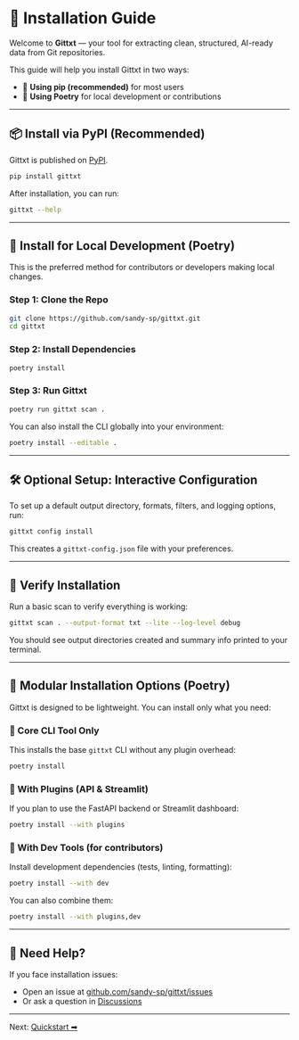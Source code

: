 # 🧰 Installation Guide

Welcome to **Gittxt** — your tool for extracting clean, structured, AI-ready data from Git repositories.

This guide will help you install Gittxt in two ways:

- 📌 **Using pip (recommended)** for most users
- 🐍 **Using Poetry** for local development or contributions

---

## 📦 Install via PyPI (Recommended)

Gittxt is published on [PyPI](https://pypi.org/project/gittxt/).

```bash
pip install gittxt
```

After installation, you can run:

```bash
gittxt --help
```

---

## 🧪 Install for Local Development (Poetry)

This is the preferred method for contributors or developers making local changes.

### Step 1: Clone the Repo
```bash
git clone https://github.com/sandy-sp/gittxt.git
cd gittxt
```

### Step 2: Install Dependencies
```bash
poetry install
```

### Step 3: Run Gittxt
```bash
poetry run gittxt scan .
```

You can also install the CLI globally into your environment:
```bash
poetry install --editable .
```

---

## 🛠 Optional Setup: Interactive Configuration

To set up a default output directory, formats, filters, and logging options, run:

```bash
gittxt config install
```

This creates a `gittxt-config.json` file with your preferences.

---

## 🧪 Verify Installation

Run a basic scan to verify everything is working:
```bash
gittxt scan . --output-format txt --lite --log-level debug
```

You should see output directories created and summary info printed to your terminal.

---

## 🔧 Modular Installation Options (Poetry)

Gittxt is designed to be lightweight. You can install only what you need:

### 🧩 Core CLI Tool Only
This installs the base `gittxt` CLI without any plugin overhead:

```bash
poetry install
```

### 🔌 With Plugins (API & Streamlit)
If you plan to use the FastAPI backend or Streamlit dashboard:

```bash
poetry install --with plugins
```

### 🧪 With Dev Tools (for contributors)
Install development dependencies (tests, linting, formatting):

```bash
poetry install --with dev
```

You can also combine them:

```bash
poetry install --with plugins,dev
```

---

## 💬 Need Help?
If you face installation issues:
- Open an issue at [github.com/sandy-sp/gittxt/issues](https://github.com/sandy-sp/gittxt/issues)
- Or ask a question in [Discussions](https://github.com/sandy-sp/gittxt/discussions)

---

Next: [Quickstart ➡](quickstart.md)

